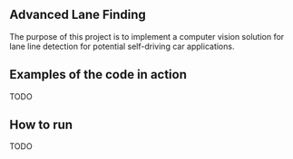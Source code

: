 ## Advanced Lane Finding

The purpose of this project is to implement a computer vision solution for lane line detection for potential self-driving car applications.

## Examples of the code in action

TODO

## How to run

TODO
